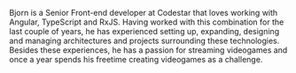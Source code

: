 Bjorn is a Senior Front-end developer at Codestar that loves working with Angular, TypeScript and RxJS. 
Having worked with this combination for the last couple of years, he has experienced setting up, expanding, designing and managing architectures and projects surrounding these technologies. 
Besides these experiences, he has a passion for streaming videogames and once a year spends his freetime creating videogames as a challenge.